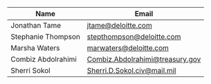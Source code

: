 Name | Email
---- | -----
Jonathan Tame | jtame@deloitte.com
Stephanie Thompson | stepthompson@deloitte.com
Marsha Waters | marwaters@deloitte.com
Combiz Abdolrahimi | Combiz.Abdolrahimi@treasury.gov
Sherri Sokol | Sherri.D.Sokol.civ@mail.mil

